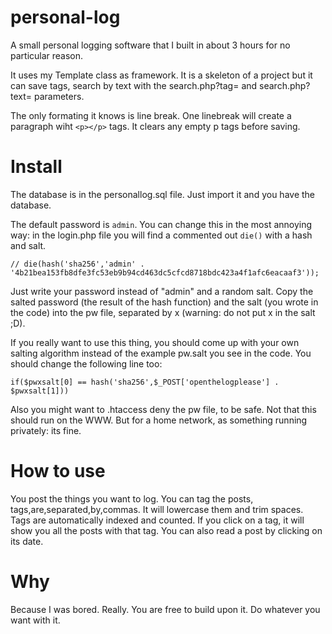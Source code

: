 # personal-log
A small personal logging software that I built in about 3 hours for no particular reason.

It uses my Template class as framework. It is a skeleton of a project but it can save tags, search by text with the search.php?tag= and search.php?text= parameters.

The only formating it knows is line break. One linebreak will create a paragraph wiht `<p></p>` tags. It clears any empty p tags before saving.

# Install
The database is in the personallog.sql file. Just import it and you have the database.

The default password is `admin`. You can change this in the most annoying way: in the login.php file you will find a commented out `die()` with a hash and salt.

```
// die(hash('sha256','admin' . '4b21bea153fb8dfe3fc53eb9b94cd463dc5cfcd8718bdc423a4f1afc6eacaaf3'));
```
Just write your password instead of "admin" and a random salt. Copy the salted password (the result of the hash function) and the salt (you wrote in the code) into the pw file, separated by x (warning: do not put x in the salt ;D).

If you really want to use this thing, you should come up with your own salting algorithm instead of the example pw.salt you see in the code. You should change the following line too:
```
if($pwxsalt[0] == hash('sha256',$_POST['openthelogplease'] . $pwxsalt[1]))
```
Also you might want to .htaccess deny the pw file, to be safe. Not that this should run on the WWW. But for a home network, as something running privately: its fine.

# How to use
You post the things you want to log. You can tag the posts, tags,are,separated,by,commas. It will lowercase them and trim spaces. Tags are automatically indexed and counted. If you click on a tag, it will show you all the posts with that tag. You can also read a post by clicking on its date.

# Why
Because I was bored. Really. You are free to build upon it. Do whatever you want with it.
